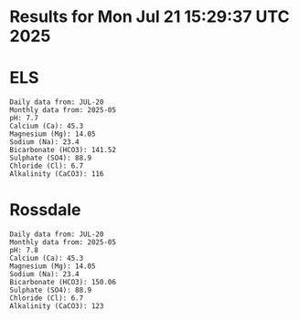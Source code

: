 # Results for Mon Jul 21 15:29:37 UTC 2025
# ELS
```
Daily data from: JUL-20
Monthly data from: 2025-05
pH: 7.7
Calcium (Ca): 45.3
Magnesium (Mg): 14.05
Sodium (Na): 23.4
Bicarbonate (HCO3): 141.52
Sulphate (SO4): 88.9
Chloride (Cl): 6.7
Alkalinity (CaCO3): 116
```
# Rossdale
```
Daily data from: JUL-20
Monthly data from: 2025-05
pH: 7.8
Calcium (Ca): 45.3
Magnesium (Mg): 14.05
Sodium (Na): 23.4
Bicarbonate (HCO3): 150.06
Sulphate (SO4): 88.9
Chloride (Cl): 6.7
Alkalinity (CaCO3): 123
```
